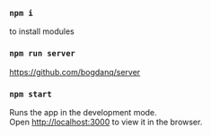 ### `npm i`
to install modules

### `npm run server`
https://github.com/bogdanq/server

### `npm start`

Runs the app in the development mode.<br>
Open [http://localhost:3000](http://localhost:3000) to view it in the browser.
